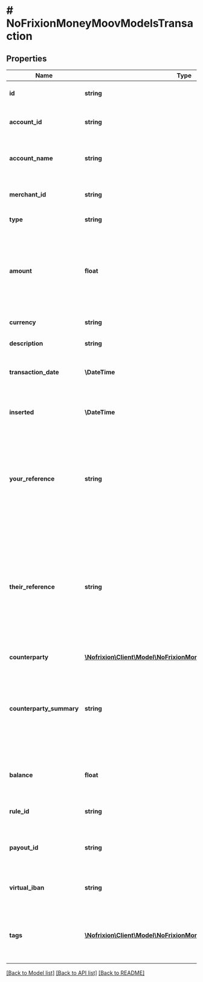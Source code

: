 # # NoFrixionMoneyMoovModelsTransaction

## Properties

Name | Type | Description | Notes
------------ | ------------- | ------------- | -------------
**id** | **string** | Unique ID for the transaction. | [optional]
**account_id** | **string** | The ID of the account the transaction belongs to. | [optional]
**account_name** | **string** | The name of the account the transaction belongs to. | [optional]
**merchant_id** | **string** | The ID of the merchant that owns the account. | [optional]
**type** | **string** | Type of the transaction. | [optional]
**amount** | **float** | Amount of the transaction. Negative values indicate a pay out debit), positive  values a pay in (credit). | [optional]
**currency** | **string** | Currency of transaction. | [optional]
**description** | **string** | Description of the transaction. | [optional]
**transaction_date** | **\DateTime** | Date when the transaction occurred. | [optional]
**inserted** | **\DateTime** | Date when the transaction was inserted into the ledger. | [optional]
**your_reference** | **string** | For a pay in the reference the sending party attached. For a pay out the   reference that the payer attached for themselves. | [optional]
**their_reference** | **string** | For a pay out the reference that the payer attached for the receiving party. For a  pay in this will typically be empty but for internal transactions may contain the  reference the sending party set for themselves. | [optional]
**counterparty** | [**\Nofrixion\Client\Model\NoFrixionMoneyMoovModelsCounterparty**](NoFrixionMoneyMoovModelsCounterparty.md) |  | [optional]
**counterparty_summary** | **string** | For pay in (credit) transactions this will contain a descriptive string with the   most important fields about the counterparty. | [optional]
**balance** | **float** | Balance left on the account after the transaction. | [optional]
**rule_id** | **string** | ID of the rule that resulted in the transaction. | [optional]
**payout_id** | **string** | ID of the payout that resulted in the transaction. | [optional]
**virtual_iban** | **string** | If set it indicates the  payin was to a virtual IBAN. | [optional]
**tags** | [**\Nofrixion\Client\Model\NoFrixionMoneyMoovModelsTag[]**](NoFrixionMoneyMoovModelsTag.md) | An optional list of descriptive tags attached to the transaction. | [optional]

[[Back to Model list]](../../README.md#models) [[Back to API list]](../../README.md#endpoints) [[Back to README]](../../README.md)

